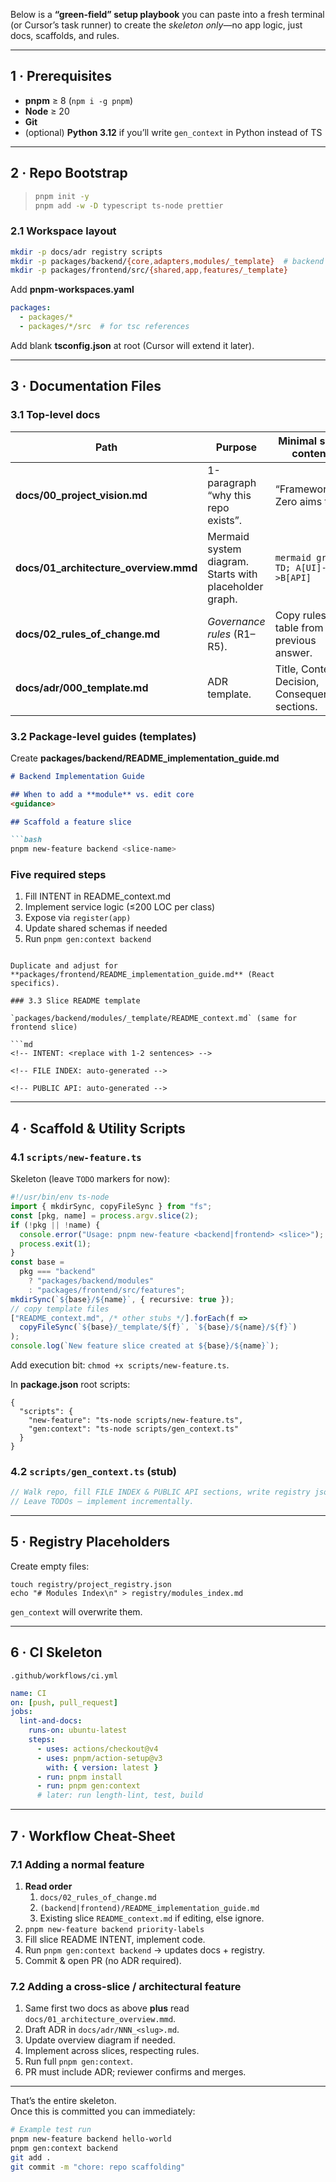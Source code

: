 Below is a **“green-field” setup playbook** you can paste into a fresh terminal (or Cursor’s task runner) to create the *skeleton only*—no app logic, just docs, scaffolds, and rules.

---

## 1 · Prerequisites

* **pnpm** ≥ 8 (`npm i -g pnpm`)
* **Node** ≥ 20  
* **Git**  
* (optional) **Python 3.12** if you’ll write `gen_context` in Python instead of TS

---

## 2 · Repo Bootstrap

> ```bash
> pnpm init -y
> pnpm add -w -D typescript ts-node prettier
> ```

### 2.1 Workspace layout

```bash
mkdir -p docs/adr registry scripts
mkdir -p packages/backend/{core,adapters,modules/_template}  # backend
mkdir -p packages/frontend/src/{shared,app,features/_template}
```

Add **pnpm-workspaces.yaml**

```yaml
packages:
  - packages/*
  - packages/*/src  # for tsc references
```

Add blank **tsconfig.json** at root (Cursor will extend it later).

---

## 3 · Documentation Files

### 3.1 Top-level docs

| Path | Purpose | Minimal seed content |
|------|---------|----------------------|
| **docs/00_project_vision.md** | 1-paragraph “why this repo exists”. | “Framework Zero aims to…” |
| **docs/01_architecture_overview.mmd** | Mermaid system diagram. Starts with placeholder graph. | ```mermaid graph TD; A[UI]-->B[API]``` |
| **docs/02_rules_of_change.md** | *Governance rules* (R1–R5). | Copy rules table from previous answer. |
| **docs/adr/000_template.md** | ADR template. | Title, Context, Decision, Consequences sections. |

### 3.2 Package-level guides (templates)

Create **packages/backend/README_implementation_guide.md**

```md
# Backend Implementation Guide

## When to add a **module** vs. edit core  
<guidance>

## Scaffold a feature slice

```bash
pnpm new-feature backend <slice-name>
```

### Five required steps
1. Fill INTENT in README_context.md  
2. Implement service logic (≤200 LOC per class)  
3. Expose via `register(app)`  
4. Update shared schemas if needed  
5. Run `pnpm gen:context backend`
```

Duplicate and adjust for **packages/frontend/README_implementation_guide.md** (React specifics).

### 3.3 Slice README template

`packages/backend/modules/_template/README_context.md` (same for frontend slice)

```md
<!-- INTENT: <replace with 1-2 sentences> -->

<!-- FILE INDEX: auto-generated -->

<!-- PUBLIC API: auto-generated -->
```

---

## 4 · Scaffold & Utility Scripts

### 4.1 `scripts/new-feature.ts`

Skeleton (leave `TODO` markers for now):

```ts
#!/usr/bin/env ts-node
import { mkdirSync, copyFileSync } from "fs";
const [pkg, name] = process.argv.slice(2);
if (!pkg || !name) {
  console.error("Usage: pnpm new-feature <backend|frontend> <slice>");
  process.exit(1);
}
const base =
  pkg === "backend"
    ? "packages/backend/modules"
    : "packages/frontend/src/features";
mkdirSync(`${base}/${name}`, { recursive: true });
// copy template files
["README_context.md", /* other stubs */].forEach(f =>
  copyFileSync(`${base}/_template/${f}`, `${base}/${name}/${f}`)
);
console.log(`New feature slice created at ${base}/${name}`);
```

Add execution bit: `chmod +x scripts/new-feature.ts`.

In **package.json** root scripts:

```jsonc
{
  "scripts": {
    "new-feature": "ts-node scripts/new-feature.ts",
    "gen:context": "ts-node scripts/gen_context.ts"
  }
}
```

### 4.2 `scripts/gen_context.ts` (stub)

```ts
// Walk repo, fill FILE INDEX & PUBLIC API sections, write registry json.
// Leave TODOs – implement incrementally.
```

---

## 5 · Registry Placeholders

Create empty files:

```
touch registry/project_registry.json
echo "# Modules Index\n" > registry/modules_index.md
```

`gen_context` will overwrite them.

---

## 6 · CI Skeleton

`.github/workflows/ci.yml`

```yaml
name: CI
on: [push, pull_request]
jobs:
  lint-and-docs:
    runs-on: ubuntu-latest
    steps:
      - uses: actions/checkout@v4
      - uses: pnpm/action-setup@v3
        with: { version: latest }
      - run: pnpm install
      - run: pnpm gen:context
      # later: run length-lint, test, build
```

---

## 7 · Workflow Cheat-Sheet

### 7.1 Adding a **normal feature**

1. **Read order**  
   1. `docs/02_rules_of_change.md`  
   2. `(backend|frontend)/README_implementation_guide.md`  
   3. Existing slice `README_context.md` if editing, else ignore.  
2. `pnpm new-feature backend priority-labels`  
3. Fill slice README INTENT, implement code.  
4. Run `pnpm gen:context backend` → updates docs + registry.  
5. Commit & open PR (no ADR required).

### 7.2 Adding a **cross-slice / architectural feature**

1. Same first two docs as above **plus** read `docs/01_architecture_overview.mmd`.  
2. Draft ADR in `docs/adr/NNN_<slug>.md`.  
3. Update overview diagram if needed.  
4. Implement across slices, respecting rules.  
5. Run full `pnpm gen:context`.  
6. PR must include ADR; reviewer confirms and merges.

---

That’s the entire skeleton.  
Once this is committed you can immediately:

```bash
# Example test run
pnpm new-feature backend hello-world
pnpm gen:context backend
git add .
git commit -m "chore: repo scaffolding"
```
